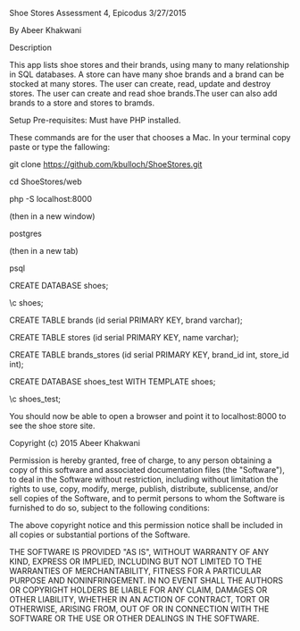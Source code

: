 Shoe Stores
Assessment 4, Epicodus 3/27/2015

By Abeer Khakwani

Description

This app lists shoe stores and their brands, using many to many relationship in SQL databases. A store can have many shoe brands and a brand can be stocked at many stores. The user can create, read, update and destroy stores. The user can create and read shoe brands.The user can also add brands to a store and stores to bramds.

Setup
Pre-requisites: Must have PHP installed.

These commands are for the user that chooses a Mac. In your terminal copy paste or type the fallowing:

git clone https://github.com/kbulloch/ShoeStores.git

cd ShoeStores/web

php -S localhost:8000

(then in a new window)

postgres

(then in a new tab)

psql

CREATE DATABASE shoes;

\c shoes;

CREATE TABLE brands (id serial PRIMARY KEY, brand varchar);

CREATE TABLE stores (id serial PRIMARY KEY, name varchar);

CREATE TABLE brands_stores (id serial PRIMARY KEY, brand_id int, store_id int);

CREATE DATABASE shoes_test WITH TEMPLATE shoes;

\c shoes_test;

You should now be able to open a browser and point it to localhost:8000 to see the shoe store site.

Copyright (c) 2015 Abeer Khakwani

Permission is hereby granted, free of charge, to any person obtaining a copy of this software and associated documentation files (the "Software"), to deal in the Software without restriction, including without limitation the rights to use, copy, modify, merge, publish, distribute, sublicense, and/or sell copies of the Software, and to permit persons to whom the Software is furnished to do so, subject to the following conditions:

The above copyright notice and this permission notice shall be included in all copies or substantial portions of the Software.

THE SOFTWARE IS PROVIDED "AS IS", WITHOUT WARRANTY OF ANY KIND, EXPRESS OR IMPLIED, INCLUDING BUT NOT LIMITED TO THE WARRANTIES OF MERCHANTABILITY, FITNESS FOR A PARTICULAR PURPOSE AND NONINFRINGEMENT. IN NO EVENT SHALL THE AUTHORS OR COPYRIGHT HOLDERS BE LIABLE FOR ANY CLAIM, DAMAGES OR OTHER LIABILITY, WHETHER IN AN ACTION OF CONTRACT, TORT OR OTHERWISE, ARISING FROM, OUT OF OR IN CONNECTION WITH THE SOFTWARE OR THE USE OR OTHER DEALINGS IN THE SOFTWARE.
